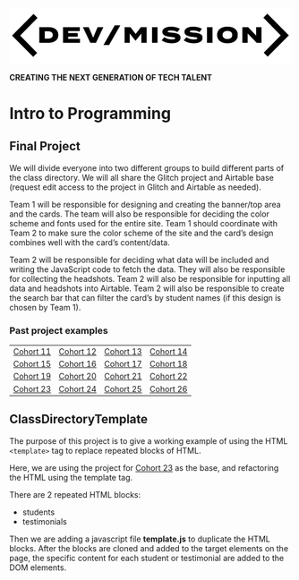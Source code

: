 ![dev/mission logo](docs/images/dev-mission-logo-cropped.png)

**CREATING THE NEXT GENERATION OF TECH TALENT**

# Intro to Programming

## Final Project

We will divide everyone into two different groups to build different parts of the class directory. We will all share the Glitch project and Airtable base (request edit access to the project in Glitch and Airtable as needed).

Team 1 will be responsible for designing and creating the banner/top area and the cards. The team will also be responsible for deciding the color scheme and fonts used for the entire site. Team 1 should coordinate with Team 2 to make sure the color scheme of the site and the card’s design combines well with the card’s content/data.

Team 2 will be responsible for deciding what data will be included and writing the JavaScript code to fetch the data. They will also be responsible for collecting the headshots. Team 2 will also be responsible for inputting all data and headshots into Airtable. Team 2 will also be responsible to create the search bar that can filter the card’s by student names (if this design is chosen by Team 1).

### Past project examples

|                                                       |                                                                |                                                                      |                                                                   |
| ----------------------------------------------------- | -------------------------------------------------------------- | -------------------------------------------------------------------- | ----------------------------------------------------------------- |
| [Cohort 11](https://directory-js.glitch.me/)          | [Cohort 12](https://class-directory-spr2021.glitch.me/)        | [Cohort 13](https://devmission-summer-2021-13.glitch.me/)            | [Cohort 14](https://devmission-summer-2021-14.glitch.me/)         |
| [Cohort 15](https://dm-fall2021-cohort15.glitch.me/)  | [Cohort 16](https://devmission-spring-2022-cohort.glitch.me/)  | [Cohort 17](https://devmission-summer2022-cohort17.glitch.me/)       | [Cohort 18](https://devmission-fall2022.glitch.me/)               |
| [Cohort 19](https://dm-spring23-directory.glitch.me/) | [Cohort 20](https://dm-summer23-directory.glitch.me/)          | [Cohort 21](https://dm-summer23-cohort21.glitch.me/)                 | [Cohort 22](https://dm-fall23-directory.glitch.me/)               |
| [Cohort 23](https://class-directory.glitch.me/)       | [Cohort 24](https://dm-spring24-cohort24.glitch.me/index.html) | [Cohort 25](https://dm-spring24-cohort25-class-directory.glitch.me/) | [Cohort 26](https://dm-summer-2024-cohort26.glitch.me/index.html) |

## ClassDirectoryTemplate

The purpose of this project is to give a working example of using the HTML `<template>` tag to replace repeated blocks of HTML.

Here, we are using the project for [Cohort 23](https://class-directory.glitch.me/) as the base, and refactoring the HTML using the template tag.

There are 2 repeated HTML blocks:

- students
- testimonials

Then we are adding a javascript file **template.js** to duplicate the HTML blocks. After the blocks are cloned and added to the target elements on the page, the specific content for each student or testimonial are added to the DOM elements.
